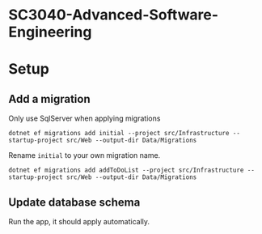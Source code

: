 # SC3040-Advanced-Software-Engineering

# Setup

## Add a migration
Only use SqlServer when applying migrations
```
dotnet ef migrations add initial --project src/Infrastructure --startup-project src/Web --output-dir Data/Migrations
```
Rename `initial` to your own migration name.
```
dotnet ef migrations add addToDoList --project src/Infrastructure --startup-project src/Web --output-dir Data/Migrations
```

## Update database schema
Run the app, it should apply automatically.
